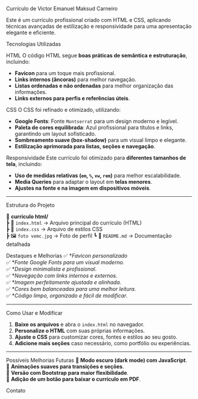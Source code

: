 Currículo de Victor Emanuel Maksud Carneiro

Este é um currículo profissional criado com HTML e CSS, aplicando técnicas avançadas de estilização e responsividade para uma apresentação elegante e eficiente.


Tecnologias Utilizadas

HTML
O código HTML segue **boas práticas de semântica e estruturação**, incluindo:
- **Favicon** para um toque mais profissional.
- **Links internos (âncoras)** para melhor navegação.
- **Listas ordenadas e não ordenadas** para melhor organização das informações.
- **Links externos para perfis e referências úteis**.

CSS
O CSS foi refinado e otimizado, utilizando:
- **Google Fonts**: Fonte `Montserrat` para um design moderno e legível.
- **Paleta de cores equilibrada**: Azul profissional para títulos e links, garantindo um layout sofisticado.
- **Sombreamento suave (box-shadow)** para um visual limpo e elegante.
- **Estilização aprimorada para listas, seções e navegação**.


Responsividade
Este currículo foi otimizado para **diferentes tamanhos de tela**, incluindo:
- **Uso de medidas relativas (`em`, `%`, `vw`, `rem`)** para melhor escalabilidade.
- **Media Queries** para adaptar o layout em **telas menores**.
- **Ajustes na fonte e na imagem em dispositivos móveis**.

---

Estrutura do Projeto

📂 **curriculo html/**  
 ┣ 📄 `index.html` → Arquivo principal do currículo (HTML)  
 ┣ 🎨 `index.css` → Arquivo de estilos CSS  
 ┣ 🖼️ `foto vemc.jpg` → Foto de perfil 
 ┗ 📄 `README.md` → Documentação detalhada  

Destaques e Melhorias
✅ **Favicon personalizado*  
✅ **Fonte Google Fonts para um visual moderno*.  
✅ **Design minimalista e profissional*.  
✅ **Navegação com links internos e externos*.  
✅ **Imagem perfeitamente ajustada e alinhada*.  
✅ **Cores bem balanceadas para uma melhor leitura*.  
✅ **Código limpo, organizado e fácil de modificar*.  

---
Como Usar e Modificar
1. **Baixe os arquivos** e abra o `index.html` no navegador.
2. **Personalize o HTML** com suas próprias informações.
3. **Ajuste o CSS** para customizar cores, fontes e estilos ao seu gosto.
4. **Adicione mais seções** caso necessário, como portfólio ou experiências.

---

Possíveis Melhorias Futuras
🔹 **Modo escuro (dark mode) com JavaScript**.  
🔹 **Animações suaves para transições e seções**.  
🔹 **Versão com Bootstrap para maior flexibilidade**.  
🔹 **Adição de um botão para baixar o currículo em PDF**.  


Contato
